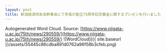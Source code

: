 ```yaml
---
layout: post
title: 新潟経済同友会幹事会にて学長が創立75周年記念募金に関するプレゼンを行いました
---
```

Autogenerated Word Cloud.
Source\: [https://www.niigata-u.ac.jp/75th/news/290559/](https://www.niigata-u.ac.jp/75th/news/290559/)
![WordCloud]({{ site.baseurl }}/assets/55445c86cdba891d0762a96f58b3cfeb.png)